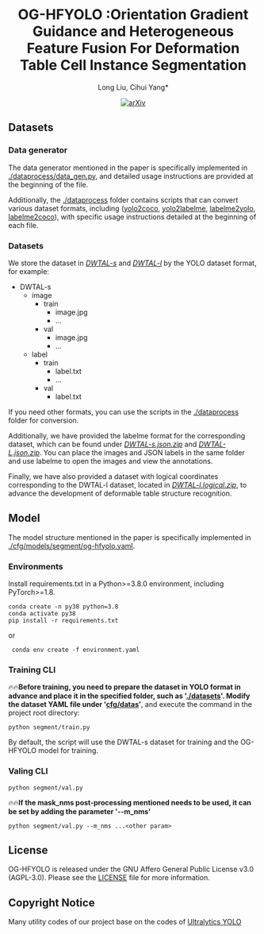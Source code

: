 <div id="top" align="center">

# OG-HFYOLO :Orientation Gradient Guidance and Heterogeneous Feature Fusion For Deformation Table Cell Instance Segmentation
  
  Long Liu, Cihui Yang* </br>
  
  [![arXiv](https://img.shields.io/badge/arXiv-2504.20682-b31b1b.svg)](https://arxiv.org/abs/2504.20682)

</div>

## Datasets
### Data generator
The data generator mentioned in the paper is specifically implemented in [./dataprocess/data_gen.py](./dataprocess/data_gen.py), and detailed usage instructions are provided at the beginning of the file.

Additionally, the [./dataprocess](./dataprocess) folder contains scripts that can convert various dataset formats, including ([yolo2coco](./dataprocess/yolo2coco.py), [yolo2labelme](./dataprocess/yolo2labelme.py), [labelme2yolo](./dataprocess/labelme2yolo.py), [labelme2coco](./dataprocess/labelme2coco.py)), with specific usage instructions detailed at the beginning of each file.

### Datasets
We store the dataset in *[DWTAL-s](https://drive.google.com/file/d/1i4meTuVevdtEUd7wde59Y7KzR27Dj9QF)* and *[DWTAL-l](https://drive.google.com/file/d/1wJiRt2u7sY9uqZxJtSJiWy_Zhu87yQOU)* by the YOLO dataset format, for example:
- DWTAL-s
    - image
        - train
            - image.jpg
            - ...
        - val
            - image.jpg
            - ...
    - label
        - train
            - label.txt
            - ...
        - val
            - label.txt

If you need other formats, you can use the scripts in the [./dataprocess](./dataprocess) folder for conversion.

Additionally, we have provided the labelme format for the corresponding dataset, which can be found under *[DWTAL-s.json.zip](https://drive.google.com/file/d/1_FJTwJWV3AwnaLHhpwGq9K4t-ywCfmV-)* and *[DWTAL-L.json.zip](https://drive.google.com/file/d/10H2oc_kQIlHyHXim4xSSrwDPivOciw-8)*. You can place the images and JSON labels in the same folder and use labelme to open the images and view the annotations.

Finally, we have also provided a dataset with logical coordinates corresponding to the DWTAL-l dataset, located in *[DWTAL-l.logical.zip](https://github.com/justliulong/OGHF/releases/download/v1.0.0/DTAL-l.local.zip)*, to advance the development of deformable table structure recognition.

## Model
The model structure mentioned in the paper is specifically implemented in [./cfg/models/segment/og-hfyolo.yaml](./cfg/models/segment/og-hfyolo.yaml).


### Environments
Install requirements.txt in a Python>=3.8.0 environment, including PyTorch>=1.8.
```
conda create -n py38 python=3.8
conda activate py38
pip install -r requirements.txt
```
or
```
 conda env create -f environment.yaml
```

### Training CLI
🔥🔥**Before training, you need to prepare the dataset in YOLO format in advance and place it in the specified folder, such as '[./datasets](./datasets)'. Modify the dataset YAML file under '[cfg/datas](./cfg/data)'**, and execute the command in the project root directory:
```
python segment/train.py
```
By default, the script will use the DWTAL-s dataset for training and the OG-HFYOLO model for training.

### Valing CLI

```
python segment/val.py
```
🔥🔥**If the mask_nms post-processing mentioned needs to be used, it can be set by adding the parameter '--m_nms'**
```
python segment/val.py --m_nms ...<other param>
```

## License
OG-HFYOLO is released under the GNU Affero General Public License v3.0 (AGPL-3.0). Please see the [LICENSE](./LICENSE) file for more information.

## Copyright Notice
Many utility codes of our project base on the codes of [Ultralytics YOLO](https://github.com/ultralytics/yolov5)